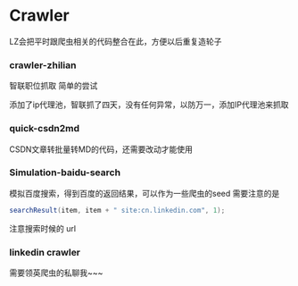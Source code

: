 # Crawler

LZ会把平时跟爬虫相关的代码整合在此，方便以后重复造轮子


### crawler-zhilian
智联职位抓取
简单的尝试

添加了ip代理池，智联抓了四天，没有任何异常，以防万一，添加IP代理池来抓取

### quick-csdn2md
CSDN文章转批量转MD的代码，还需要改动才能使用

### Simulation-baidu-search
模拟百度搜索，得到百度的返回结果，可以作为一些爬虫的seed
需要注意的是

```java
searchResult(item, item + " site:cn.linkedin.com", 1);
```
注意搜索时候的 url


### linkedin crawler
需要领英爬虫的私聊我~~~
